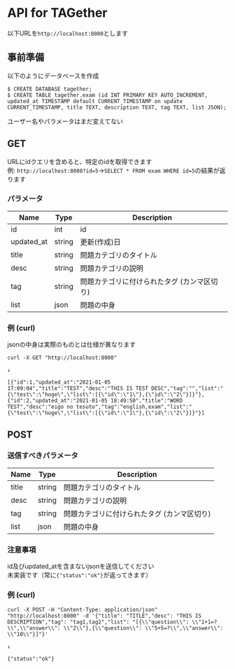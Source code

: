 # API for TAGether

以下URLを`http://localhost:8000`とします

## 事前準備
以下のようにデータベースを作成
```
$ CREATE DATABASE tagether;
$ CREATE TABLE tagether.exam (id INT PRIMARY KEY AUTO_INCREMENT, updated_at TIMESTAMP default CURRENT_TIMESTAMP on update CURRENT_TIMESTAMP, title TEXT, description TEXT, tag TEXT, list JSON);
```
ユーザー名やパラメータはまだ変えてない

## GET
URLにidクエリを含めると、特定のidを取得できます  
例: `http://localhost:8000?id=5`→`SELECT * FROM exam WHERE id=5`の結果が返ります  
### パラメータ
| Name       | Type   | Description                                 |
| ---------- | ------ | ------------------------------------------- |
| id         | int    | id                                          |
| updated_at | string | 更新(作成)日                                |
| title      | string | 問題カテゴリのタイトル                      |
| desc       | string | 問題カテゴリの説明                          |
| tag        | string | 問題カテゴリに付けられたタグ (カンマ区切り) |
| list       | json   | 問題の中身                                  |
### 例 (curl)
jsonの中身は実際のものとは仕様が異なります
```
curl -X GET "http://localhost:8000"

↓

[{"id":1,"updated_at":"2021-01-05 17:09:04","title":"TEST","desc":"THIS IS TEST DESC","tag":"","list":"{\"test\":\"hoge\",\"list\":[{\"id\":\"1\"},{\"id\":\"2\"}]}"},{"id":2,"updated_at":"2021-01-05 18:49:50","title":"WORD TEST","desc":"eigo no tesuto","tag":"english,exam","list":"{\"test\":\"hoge\",\"list\":[{\"id\":\"1\"},{\"id\":\"2\"}]}"}]
```

## POST
### 送信すべきパラメータ
| Name       | Type   | Description                                 |
| ---------- | ------ | ------------------------------------------- |
| title      | string | 問題カテゴリのタイトル                      |
| desc       | string | 問題カテゴリの説明                          |
| tag        | string | 問題カテゴリに付けられたタグ (カンマ区切り) |
| list       | json   | 問題の中身                                  |
### 注意事項
id及びupdated_atを含まないjsonを送信してください  
未実装です（常に`{"status":"ok"}`が返ってきます）
### 例 (curl)
```
curl -X POST -H "Content-Type: application/json" "http://localhost:8000" -d '{"title": "TITLE","desc": "THIS IS DESCRIPTION","tag": "tag1,tag2","list": "[{\\"question\\": \\"1+1=?\\",\\"answer\\": \\"2\\"},{\\"question\\": \\"5+5=?\\",\\"answer\\": \\"10\\"}]"}'

↓

{"status":"ok"}
```
